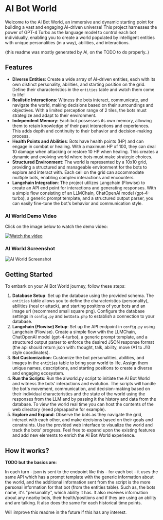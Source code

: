 # AI Bot World

Welcome to the AI Bot World, an immersive and dynamic starting point for building a vast and engaging AI-driven universe! This project harnesses the power of GPT-4 Turbo as the language model to control each bot individually, enabling you to create a world populated by intelligent entities with unique personalities (in a way), abilities, and interactions.

(this readme was mostly generated by AI, on the TODO to do properly..)

## Features

- **Diverse Entities**: Create a wide array of AI-driven entities, each with its own distinct personality, abilities, and starting position on the grid. Define their characteristics in the `entities` table and watch them come to life!
- **Realistic Interactions**: Witness the bots interact, communicate, and navigate the world, making decisions based on their surroundings and objectives. With a limited perception range of 2 tiles, the bots must strategize and adapt to their environment.
- **Independent Memory**: Each bot possesses its own memory, allowing them to retain knowledge of their past interactions and experiences. This adds depth and continuity to their behavior and decision-making process.
- **Health Points and Abilities**: Bots have health points (HP) and can engage in combat or healing. With a maximum HP of 100, they can deal 10 damage when attacking or restore 10 HP when healing. This creates a dynamic and evolving world where bots must make strategic choices.
- **Structured Environment**: The world is represented by a 10x10 grid, providing a structured and manageable environment for the bots to explore and interact with. Each cell on the grid can accommodate multiple bots, enabling complex interactions and encounters.
- **Langchain Integration**: The project utilizes Langchain (Flowise) to create an API end point for interactions and generating responses. With a simple flow consisting of an LLMChain, ChatOpenAI model (gpt-4-turbo), a generic prompt template, and a structured output parser, you can easily fine-tune the bot's behavior and communication style.

### AI World Demo Video
Click on the image below to watch the demo video:

[![Watch the video](https://downloads.xaya.io/screenshot.jpg)](https://downloads.xaya.io/AI-world-v1.mp4)

### AI World Screenshot
![AI World Screenshot](https://downloads.xaya.io/simple_flow.jpg)

## Getting Started

To embark on your AI Bot World journey, follow these steps:

1. **Database Setup**: Set up the database using the provided schema. The `entities` table allows you to define the characteristics (personality), abilities (heal or attack), and starting positions of your bots and an image url (recommend small square png). Configure the database settings in `config.py` and `botData.php` to establish a connection to your database.
2. **Langchain (Flowise) Setup**: Set up the API endpoint in `config.py` using Langchain (Flowise). Create a simple flow with the LLMChain, ChatOpenAI model (gpt-4-turbo), a generic prompt template, and a structured output parser to enforce the desired JSON response format (the api should return json with: thought, talk, ability, move (A1 to J10 style coordinates). 
3. **Bot Customization**: Customize the bot personalities, abilities, and images in the `entities` table to bring your world to life. Assign them unique names, descriptions, and starting positions to create a diverse and engaging ecosystem.
4. **Run the Scripts**: Run the aiworld.py script to initiate the AI Bot World and witness the bots' interactions and evolution. The scripts will handle the bot's movement, communication, and decision-making based on their individual characteristics and the state of the world using the responses from the LLM and by passing it the history and data from the database. To view the world real time you can host the contents of the web directory (need php/apache for example).
5. **Explore and Expand**: Observe the bots as they navigate the grid, interact with each other, and make decisions based on their goals and constraints. Use the provided web interface to visualize the world and track the bots' progress. Feel free to expand upon the existing features and add new elements to enrich the AI Bot World experience.

## How it works?

**TODO but the basics are:**

In each turn - json is sent to the endpoint like this - for each bot - it uses the same API which has a prompt template with the generic information about the world, and the additional information sent from the script is the more personal information for that bot (from the entities table). Such as, the bots name, it's "personality", which ability it has.
It also receives information about any nearby bots, their health/positions and if they are using an ability and are talking.
It also does the same for each historical time points.

Will improve this readme in the future if this has any interest.
